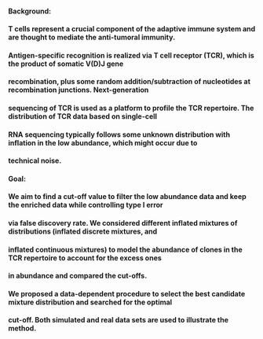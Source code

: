 #### Background:
####  T cells represent a crucial component of the adaptive immune system and are thought to mediate the anti-tumoral immunity. 
####  Antigen-specific recognition is realized via T cell receptor (TCR), which is the product of somatic V(D)J gene 
####  recombination, plus some random addition/subtraction of nucleotides at recombination junctions. Next-generation 
####  sequencing of TCR is used as a platform to profile the TCR repertoire. The distribution of TCR data based on single-cell 
####  RNA sequencing typically follows some unknown distribution with inflation in the low abundance, which might occur due to 
####  technical noise. 

####  Goal: 
####  We aim to find a cut-off value to filter the low abundance data and keep the enriched data while controlling type I error 
####  via false discovery rate. We considered different inflated mixtures of distributions (inflated discrete mixtures, and 
####  inflated continuous mixtures) to model the abundance of clones in the TCR repertoire to account for the excess ones 
####  in abundance and compared the cut-offs. 

####  We proposed a data-dependent procedure to select the best candidate mixture distribution and searched for the optimal 
####  cut-off. Both simulated and real data sets are used to illustrate the method.

